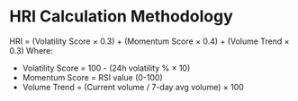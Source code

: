 # HRI Calculation Methodology
HRI = (Volatility Score × 0.3) + (Momentum Score × 0.4) + (Volume Trend × 0.3)
Where:
- Volatility Score = 100 - (24h volatility % × 10)
- Momentum Score = RSI value (0-100)
- Volume Trend = (Current volume / 7-day avg volume) × 100
```
